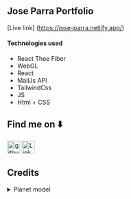## Jose Parra Portfolio

[Live link] (https://jose-parra.netlify.app/)

 #### Technologies used
 - React Thee Fiber
 - WebGL
 - React
 - MailJs API
 - TailwindCss
 - JS
 - Html + CSS

## Find me on ⬇️
[<img src='https://cdn.jsdelivr.net/npm/simple-icons@3.0.1/icons/github.svg' alt='github' height='30' color='white'>](https://github.com/JoseParra28) 
[<img src='https://cdn.jsdelivr.net/npm/simple-icons@3.0.1/icons/linkedin.svg' alt='LinkedIn' height='30'>](https://www.linkedin.com/in/jose-p-b50556247/)  

## Credits

<details>
<summary>Planet model</summary>

- Licence

This work is based on "Stylized planet" (https://sketchfab.com/3d-models/stylized-planet-789725db86f547fc9163b00f302c3e70) by cmzw (https://sketchfab.com/cmzw) licensed under CC-BY-4.0 (http://creativecommons.org/licenses/by/4.0/)


<details>
<summary>Starts model</summary>

- Licence

"[Extracted] Minecraft Java Edition's Stars" (https://skfb.ly/6VoMt) by AjaxGb is licensed under Creative Commons Attribution (http://creativecommons.org/licenses/by/4.0/).




